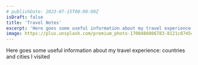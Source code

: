 ```yaml
---
# publishDate: 2023-07-15T00:00:00Z
isDraft: false
title: 'Travel Notes'
excerpt: 'Here goes some useful information about my travel experience: countries and cities I visited'
image: https://plus.unsplash.com/premium_photo-1700486006783-8121c874543c?q=80&w=3432&auto=format&fit=crop&ixlib=rb-4.0.3&ixid=M3wxMjA3fDB8MHxwaG90by1wYWdlfHx8fGVufDB8fHx8fA%3D%3D
---
```


Here goes some useful information about my travel experience: countries and cities I visited
